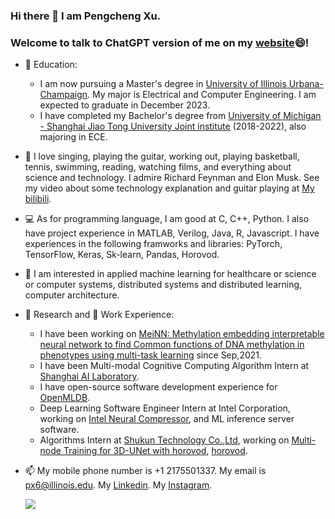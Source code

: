 ### Hi there 👋 I am Pengcheng Xu. 
### Welcome to talk to ChatGPT version of me on my [website](https://explcre.github.io/mychat/)😄!

<!--
**explcre/explcre** is a ✨ _special_ ✨ repository because its `README.md` (this file) appears on your GitHub profile.

Here are some ideas to get you started:

- 🔭 I’m currently working on ...
- 🌱 I’m currently learning ...
- 👯 I’m looking to collaborate on ...
- 🤔 I’m looking for help with ...
- 💬 Ask me about ...
- 📫 How to reach me: ...
- 😄 Pronouns: ...
- ⚡ Fun fact: ...
-->

- 🌱 Education:
    - I am now pursuing a Master's degree in [University of Illinois Urbana-Champaign](https://illinois.edu/). My major is Electrical and Computer Engineering. I am expected to graduate in December 2023. 
    - I have completed my Bachelor's degree from [University of Michigan - Shanghai Jiao Tong University Joint institute](https://www.ji.sjtu.edu.cn) (2018-2022), also majoring in ECE. 
- 🎸 I love singing, playing the guitar, working out, playing basketball, tennis, swimming, reading, watching films, and everything about science and technology. I admire Richard Feynman and Elon Musk. See my video about some technology explanation and guitar playing at [My bilibili](https://space.bilibili.com/86835117/).
- 💻 As for programming language, I am good at C, C++, Python. I also have project experience in MATLAB, Verilog, Java, R, Javascript. I have experiences in the following framworks and libraries: PyTorch, TensorFlow, Keras, Sk-learn, Pandas, Horovod.
- 🔭 I am interested in applied machine learning for healthcare or science or computer systems, distributed systems and distributed learning, computer architecture.
- 🔬 Research and 💼 Work Experience: 
    - I have been working on [MeiNN: Methylation embedding interpretable neural 
network to find Common functions of DNA methylation in 
phenotypes using multi-task learning](https://github.com/explcre/Adaptable-and-intrepretable-multi-task-learning-based-gene-level-methylation-estimation) since Sep,2021. 
    - I have been Multi-modal Cognitive Computing Algorithm Intern at [Shanghai AI Laboratory](www.shlab.org.cn).
    - I have open-source software development experience for [OpenMLDB](https://github.com/4paradigm/OpenMLDB).
    - Deep Learning Software Engineer Intern at Intel Corporation, working on [Intel Neural Compressor](https://github.com/intel/neural-compressor), and ML inference server software. 
    - Algorithms Intern at [Shukun Technology Co.,Ltd](https://www.shukun.net), working on [Multi-node Training for 3D-UNet with horovod](https://github.com/explcre/SHUKUN-Technology-AlgorithmIntern-MultiNodeTraining-for-DLmodels-Horovod-ConfigurationTutorial-Perf), [horovod](https://github.com/horovod/horovod). 
    
- 📫 My mobile phone number is +1 2175501337. My email is px6@illinois.edu. My [Linkedin](https://www.linkedin.com/in/pengcheng-xu-ryan/). My [Instagram](https://www.instagram.com/xpc_1025/).




    ![](https://github-readme-stats.vercel.app/api?username=explcre)

